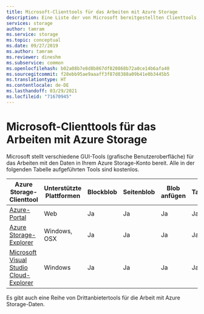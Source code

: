 ```yaml
---
title: Microsoft-Clienttools für das Arbeiten mit Azure Storage
description: Eine Liste der von Microsoft bereitgestellten Clienttools, mit denen Sie Ihre Azure Storage-Daten anzeigen und mit ihnen interagieren können.
services: storage
author: tamram
ms.service: storage
ms.topic: conceptual
ms.date: 09/27/2019
ms.author: tamram
ms.reviewer: dineshm
ms.subservice: common
ms.openlocfilehash: b02a08b7e8d8b867df820868b72a0ce14b6afa40
ms.sourcegitcommit: f28ebb95ae9aaaff3f87d8388a09b41e0b3445b5
ms.translationtype: HT
ms.contentlocale: de-DE
ms.lasthandoff: 03/29/2021
ms.locfileid: "71670945"
---
```

# <a name="microsoft-client-tools-for-working-with-azure-storage"></a>Microsoft-Clienttools für das Arbeiten mit Azure Storage

Microsoft stellt verschiedene GUI-Tools (grafische Benutzeroberfläche) für das Arbeiten mit den Daten in Ihrem Azure Storage-Konto bereit. Alle in der folgenden Tabelle aufgeführten Tools sind kostenlos.

| Azure Storage-Clienttool                 | Unterstützte Plattformen | Blockblob | Seitenblob | Blob anfügen | Tabellen | Warteschlangen | Dateien |
|-------------------------------------------|---------------------|------------|-----------|-------------|--------|--------|-------|
| [Azure-Portal](https://portal.azure.com)                    | Web                 | Ja          | Ja         | Ja           | Ja      | Ja      | Ja     |
| [Azure Storage-Explorer](https://azure.microsoft.com/features/storage-explorer/)          | Windows, OSX        | Ja          | Ja         | Ja           | Ja      | Ja      | Ja     |
| [Microsoft Visual Studio Cloud-Explorer](/visualstudio/azure/vs-azure-tools-resources-managing-with-cloud-explorer) | Windows             | Ja          | Ja         | Ja           | Ja      | Ja      | Nein      |

Es gibt auch eine Reihe von Drittanbietertools für die Arbeit mit Azure Storage-Daten.
